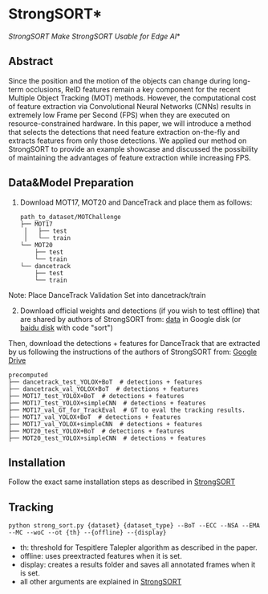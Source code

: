 # StrongSORT*
**StrongSORT* Make StrongSORT Usable for Edge AI**

## Abstract

Since the position and the motion of the objects can change during long-term occlusions, ReID features remain a key component for the recent Multiple Object Tracking (MOT) methods. However, the computational cost of feature extraction via Convolutional Neural Networks (CNNs) results in extremely low Frame per Second (FPS) when they are executed on resource-constrained hardware. In this paper, we will introduce a method  that selects the detections that need feature extraction on-the-fly and extracts features from only those detections. We applied our method on StrongSORT to provide an example showcase and discussed the possibility of maintaining the advantages of feature extraction while increasing FPS.

## Data&Model Preparation

1. Download MOT17, MOT20 and DanceTrack and place them as follows: 

   ```
   path_to_dataset/MOTChallenge
   ├── MOT17
   	│   ├── test
   	│   └── train
   └── MOT20
       ├── test
       └── train
   └── dancetrack
       ├── test
       └── train
   ```
Note: Place DanceTrack Validation Set into dancetrack/train 

2. Download official weights and detections (if you wish to test offline) that are shared by authors of StrongSORT from: [data](https://drive.google.com/drive/folders/1Zk6TaSJPbpnqbz1w4kfhkKFCEzQbjfp_?usp=sharing) in Google disk (or [baidu disk](https://pan.baidu.com/s/1EtBbo-12xhjsqW5x-dYX8A?pwd=sort) with code "sort")

Then, download the detections + features for DanceTrack that are extracted by us following the instructions of the authors of StrongSORT from: [Google Drive](https://drive.google.com/drive/folders/1OpcBRS2kppvZ1wg3e0x8LrRNKP-3UYDT?usp=sharing) 

   ```
   precomputed
   ├── dancetrack_test_YOLOX+BoT  # detections + features
   ├── dancetrack_val_YOLOX+BoT  # detections + features
   ├── MOT17_test_YOLOX+BoT  # detections + features
   ├── MOT17_test_YOLOX+simpleCNN  # detections + features
   ├── MOT17_val_GT_for_TrackEval  # GT to eval the tracking results.
   ├── MOT17_val_YOLOX+BoT  # detections + features
   ├── MOT17_val_YOLOX+simpleCNN  # detections + features
   ├── MOT20_test_YOLOX+BoT  # detections + features
   ├── MOT20_test_YOLOX+simpleCNN  # detections + features
   ```

## Installation 

Follow the exact same installation steps as described in [StrongSORT](https://github.com/dyhBUPT/StrongSORT)

## Tracking


  ```shell
  python strong_sort.py {dataset} {dataset_type} --BoT --ECC --NSA --EMA --MC --woC --ot {th} --{offline} --{display}
  ```

  - th: threshold for Tespitlere Talepler algorithm as described in the paper.
  - offline: uses preextracted features when it is set.
  - display: creates a results folder and saves all annotated frames when it is set.
  - all other arguments are explained in [StrongSORT](https://github.com/dyhBUPT/StrongSORT)
